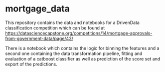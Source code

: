 # mortgage_data
This repository contains the data and notebooks for a DrivenData classification competition which can be found at
https://datasciencecapstone.org/competitions/14/mortgage-approvals-from-government-data/page/43/

There is a notebook which contains the logic for binning the features and a second one containing the data transformation pipeline, fitting and evaluation of a catboost classifier as well as prediction of the score set and export of the predictions.
